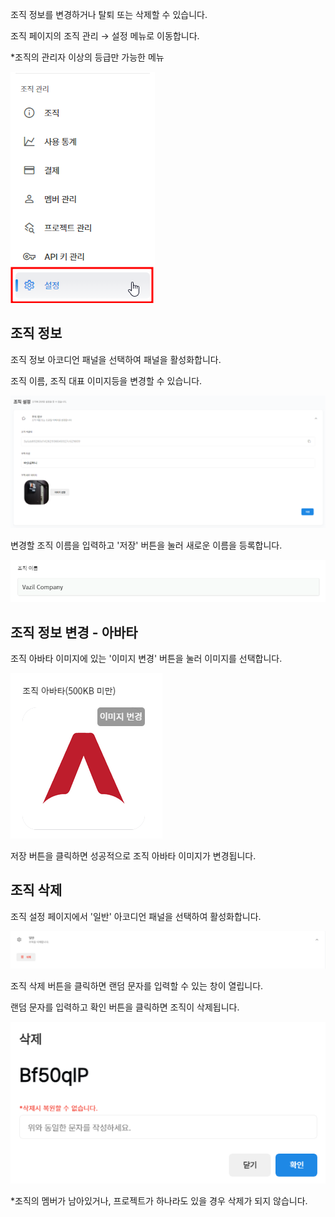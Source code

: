조직 정보를 변경하거나 탈퇴 또는 삭제할 수 있습니다.

조직 페이지의 조직 관리 → 설정 메뉴로 이동합니다.

\*조직의 관리자 이상의 등급만 가능한 메뉴

![img1](https://raw.githubusercontent.com/vazilcompany/vridge-docs/main/img/organization/organization_setting/organization_setting_1.png)  


  

## 조직 정보

조직 정보 아코디언 패널을 선택하여 패널을 활성화합니다.

조직 이름, 조직 대표 이미지등을 변경할 수 있습니다. 

![img1](https://raw.githubusercontent.com/vazilcompany/vridge-docs/main/img/organization/organization_setting/organization_setting_2.png)  

  

변경할 조직 이름을 입력하고 '저장' 버튼을 눌러 새로운 이름을 등록합니다.

![img1](https://raw.githubusercontent.com/vazilcompany/vridge-docs/main/img/organization/settings_03.png)  


  

## 조직 정보 변경 - 아바타


조직 아바타 이미지에 있는 '이미지 변경' 버튼을 눌러 이미지를 선택합니다.

  

![img1](https://raw.githubusercontent.com/vazilcompany/vridge-docs/main/img/organization/settings_04.png)  


  

저장 버튼을 클릭하면 성공적으로 조직 아바타 이미지가 변경됩니다.

  

## 조직 삭제


조직 설정 페이지에서 '일반' 아코디언 패널을 선택하여 활성화합니다.

  

![img1](https://raw.githubusercontent.com/vazilcompany/vridge-docs/main/img/organization/organization_setting/organization_setting_6.png)  


  

조직 삭제 버튼을 클릭하면 랜덤 문자를 입력할 수 있는 창이 열립니다.

랜덤 문자를 입력하고 확인 버튼을 클릭하면 조직이 삭제됩니다.

![img1](https://raw.githubusercontent.com/vazilcompany/vridge-docs/main/img/organization/organization_setting/organization_setting_7.png)  


\*조직의 멤버가 남아있거나, 프로젝트가 하나라도 있을 경우 삭제가 되지 않습니다.
